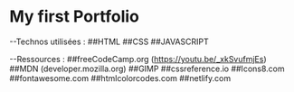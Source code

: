 # My first Portfolio

--Technos utilisées :
##HTML
##CSS
##JAVASCRIPT

--Ressources :
##freeCodeCamp.org (https://youtu.be/_xkSvufmjEs)
##MDN (developer.mozilla.org)
##GIMP
##cssreference.io
##Icons8.com
##fontawesome.com
##htmlcolorcodes.com
##netlify.com
